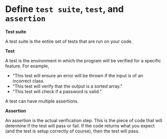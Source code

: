 # Define `test suite`, `test`, and `assertion`
__Test suite__

A test suite is the entire set of tests that are run on your code.

__Test__

A test is the environment in which the program will be verified for a specific feature. For example,

* "This test will ensure an error will be thrown if the input is of an incorrect class.
* "This test will verify that the output is a sorted array."
* "This test will check if a password is valid."

A test can have multiple assertions.

__Assertion__

An assertion is the actual verification step. This is the piece of code that will determine if the test will pass or fail. If the code returns what you expect (and the test is setup correctly of course), then the test will pass.
